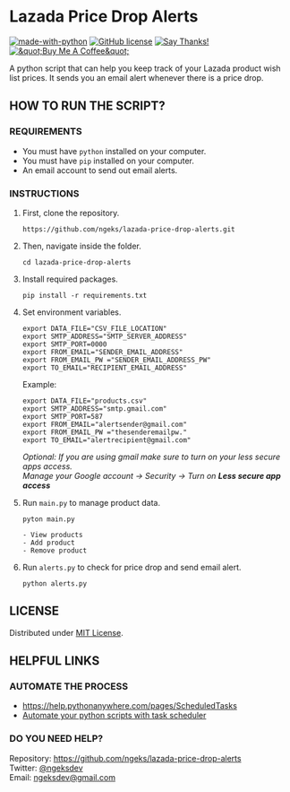 <h1 class="code-line" data-line-start=0 data-line-end=1 ><a id="Lazada_Price_Drop_Alerts_0"></a>Lazada Price Drop Alerts</h1>
<p class="has-line-data" data-line-start="1" data-line-end="3"><a href="https://www.python.org/"><img src="https://img.shields.io/badge/Made%20with-Python-1f425f.svg" alt="made-with-python"></a> <a href="https://github.com/ngeks/lazada-price-drop-alerts/blob/main/LICENSE"><img src="https://badgen.net/github/license/Naereen/Strapdown.js" alt="GitHub license"></a> <a href="https://saythanks.io/to/ngeksdev"><img src="https://img.shields.io/badge/Say%20Thanks-!-1EAEDB.svg" alt="Say Thanks!"></a><br>
<a href="https://www.buymeacoffee.com/ngeks"><img src="https://www.buymeacoffee.com/assets/img/custom_images/orange_img.png" alt="&amp;quot;Buy Me A Coffee&amp;quot;"></a></p>
<p class="has-line-data" data-line-start="4" data-line-end="5">A python script that can help you keep track of your Lazada product wish list prices. It sends you an email alert whenever there is a price drop.</p>
<h2 class="code-line" data-line-start=6 data-line-end=7 ><a id="HOW_TO_RUN_THE_SCRIPT_6"></a>HOW TO RUN THE SCRIPT?</h2>
<h3 class="code-line" data-line-start=7 data-line-end=8 ><a id="REQUIREMENTS_7"></a>REQUIREMENTS</h3>
<ul>
<li class="has-line-data" data-line-start="8" data-line-end="9">You must have <code>python</code> installed on your computer.</li>
<li class="has-line-data" data-line-start="9" data-line-end="10">You must have <code>pip</code> installed on your computer.</li>
<li class="has-line-data" data-line-start="10" data-line-end="12">An email account to send out email alerts.</li>
</ul>
<h3 class="code-line" data-line-start=12 data-line-end=13 ><a id="INSTRUCTIONS_12"></a>INSTRUCTIONS</h3>
<ol>
<li class="has-line-data" data-line-start="13" data-line-end="18">
<p class="has-line-data" data-line-start="13" data-line-end="14">First, clone the repository.</p>
<pre><code class="has-line-data" data-line-start="15" data-line-end="17">https://github.com/ngeks/lazada-price-drop-alerts.git
</code></pre>
</li>
<li class="has-line-data" data-line-start="18" data-line-end="22">
<p class="has-line-data" data-line-start="18" data-line-end="19">Then, navigate inside the folder.</p>
<pre><code class="has-line-data" data-line-start="20" data-line-end="22">cd lazada-price-drop-alerts
</code></pre>
</li>
<li class="has-line-data" data-line-start="22" data-line-end="26">
<p class="has-line-data" data-line-start="22" data-line-end="23">Install required packages.</p>
<pre><code class="has-line-data" data-line-start="24" data-line-end="26">pip install -r requirements.txt
</code></pre>
</li>
<li class="has-line-data" data-line-start="26" data-line-end="48">
<p class="has-line-data" data-line-start="26" data-line-end="27">Set environment variables.</p>
<pre><code class="has-line-data" data-line-start="28" data-line-end="35">export DATA_FILE=&quot;CSV_FILE_LOCATION&quot;
export SMTP_ADDRESS=&quot;SMTP_SERVER_ADDRESS&quot;
export SMTP_PORT=0000
export FROM_EMAIL=&quot;SENDER_EMAIL_ADDRESS&quot;
export FROM_EMAIL_PW =&quot;SENDER_EMAIL_ADDRESS_PW&quot;
export TO_EMAIL=&quot;RECIPIENT_EMAIL_ADDRESS&quot;
</code></pre>
<p class="has-line-data" data-line-start="35" data-line-end="36">Example:</p>
<pre><code class="has-line-data" data-line-start="37" data-line-end="44">export DATA_FILE=&quot;products.csv&quot;
export SMTP_ADDRESS=&quot;smtp.gmail.com&quot;
export SMTP_PORT=587
export FROM_EMAIL=&quot;alertsender@gmail.com&quot;
export FROM_EMAIL_PW =&quot;thesenderemailpw.&quot;
export TO_EMAIL=&quot;alertrecipient@gmail.com&quot;
</code></pre>
<p class="has-line-data" data-line-start="45" data-line-end="47"><em>Optional: If you are using gmail make sure to turn on your less secure apps access.</em><br>
<em>Manage your Google account -&gt; Security -&gt; Turn on <strong>Less secure app access</strong></em></p>
</li>
<li class="has-line-data" data-line-start="48" data-line-end="57">
<p class="has-line-data" data-line-start="48" data-line-end="49">Run <code>main.py</code> to manage product data.</p>
<pre><code class="has-line-data" data-line-start="50" data-line-end="52">pyton main.py
</code></pre>
<pre><code class="has-line-data" data-line-start="53" data-line-end="57">- View products
- Add product
- Remove product
</code></pre>
</li>
<li class="has-line-data" data-line-start="57" data-line-end="62">
<p class="has-line-data" data-line-start="57" data-line-end="58">Run <code>alerts.py</code> to check for price drop and send email alert.</p>
<pre><code class="has-line-data" data-line-start="59" data-line-end="61">python alerts.py
</code></pre>
</li>
</ol>
<h2 class="code-line" data-line-start=62 data-line-end=63 ><a id="LICENSE_62"></a>LICENSE</h2>
<p class="has-line-data" data-line-start="63" data-line-end="64">Distributed under <a href="https://github.com/ngeks/lazada-price-drop-alerts/blob/main/LICENSE">MIT License</a>.</p>
<h2 class="code-line" data-line-start=65 data-line-end=66 ><a id="HELPFUL_LINKS_65"></a>HELPFUL LINKS</h2>
<h3 class="code-line" data-line-start=66 data-line-end=67 ><a id="AUTOMATE_THE_PROCESS_66"></a>AUTOMATE THE PROCESS</h3>
<ul>
<li class="has-line-data" data-line-start="67" data-line-end="68"><a href="https://help.pythonanywhere.com/pages/ScheduledTasks">https://help.pythonanywhere.com/pages/ScheduledTasks</a></li>
<li class="has-line-data" data-line-start="68" data-line-end="70"><a href="https://towardsdatascience.com/automate-your-python-scripts-with-task-scheduler-661d0a40b279">Automate your python scripts with task scheduler</a></li>
</ul>
<h3 class="code-line" data-line-start=70 data-line-end=71 ><a id="DO_YOU_NEED_HELP_70"></a>DO YOU NEED HELP?</h3>
<p class="has-line-data" data-line-start="71" data-line-end="74">Repository: <a href="https://github.com/ngeks/lazada-price-drop-alerts">https://github.com/ngeks/lazada-price-drop-alerts</a><br>
Twitter: <a href="https://twitter.com/ngeksdev">@ngeksdev</a><br>
Email: <a href="mailto:ngeksdev@gmail.com">ngeksdev@gmail.com</a></p>